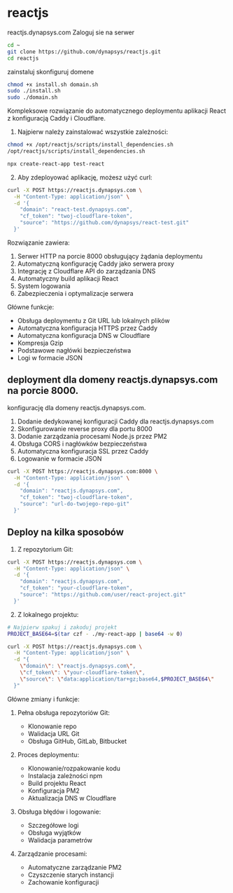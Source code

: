 # reactjs
reactjs.dynapsys.com
Zaloguj sie na serwer
```bash
cd ~
git clone https://github.com/dynapsys/reactjs.git
cd reactjs
```

zainstaluj
skonfiguruj domene
```bash
chmod +x install.sh domain.sh
sudo ./install.sh
sudo ./domain.sh
```
Kompleksowe rozwiązanie do automatycznego deploymentu aplikacji React z konfiguracją Caddy i Cloudflare.

1. Najpierw należy zainstalować wszystkie zależności:
```bash
chmod +x /opt/reactjs/scripts/install_dependencies.sh
/opt/reactjs/scripts/install_dependencies.sh
```

```bash
npx create-react-app test-react
```        

2. Aby zdeployować aplikację, możesz użyć curl:
```bash
curl -X POST https://reactjs.dynapsys.com \
  -H "Content-Type: application/json" \
  -d '{
    "domain": "react-test.dynapsys.com",
    "cf_token": "twoj-cloudflare-token",
    "source": "https://github.com/dynapsys/react-test.git"
  }'
```

Rozwiązanie zawiera:

1. Serwer HTTP na porcie 8000 obsługujący żądania deploymentu
2. Automatyczną konfigurację Caddy jako serwera proxy
3. Integrację z Cloudflare API do zarządzania DNS
4. Automatyczny build aplikacji React
5. System logowania
6. Zabezpieczenia i optymalizacje serwera

Główne funkcje:
- Obsługa deploymentu z Git URL lub lokalnych plików
- Automatyczna konfiguracja HTTPS przez Caddy
- Automatyczna konfiguracja DNS w Cloudflare
- Kompresja Gzip
- Podstawowe nagłówki bezpieczeństwa
- Logi w formacie JSON


## deployment dla domeny reactjs.dynapsys.com na porcie 8000.

konfigurację dla domeny reactjs.dynapsys.com.

1. Dodanie dedykowanej konfiguracji Caddy dla reactjs.dynapsys.com
2. Skonfigurowanie reverse proxy dla portu 8000
3. Dodanie zarządzania procesami Node.js przez PM2
4. Obsługa CORS i nagłówków bezpieczeństwa
5. Automatyczna konfiguracja SSL przez Caddy
6. Logowanie w formacie JSON


```bash
curl -X POST https://reactjs.dynapsys.com:8000 \
  -H "Content-Type: application/json" \
  -d '{
    "domain": "reactjs.dynapsys.com",
    "cf_token": "twoj-cloudflare-token",
    "source": "url-do-twojego-repo-git"
  }'
```




## Deploy na kilka sposobów


1. Z repozytorium Git:
```bash
curl -X POST https://reactjs.dynapsys.com \
  -H "Content-Type: application/json" \
  -d '{
    "domain": "reactjs.dynapsys.com",
    "cf_token": "your-cloudflare-token",
    "source": "https://github.com/user/react-project.git"
  }'
```

2. Z lokalnego projektu:
```bash
# Najpierw spakuj i zakoduj projekt
PROJECT_BASE64=$(tar czf - ./my-react-app | base64 -w 0)

curl -X POST https://reactjs.dynapsys.com \
  -H "Content-Type: application/json" \
  -d "{
    \"domain\": \"reactjs.dynapsys.com\",
    \"cf_token\": \"your-cloudflare-token\",
    \"source\": \"data:application/tar+gz;base64,$PROJECT_BASE64\"
  }"
```

Główne zmiany i funkcje:

1. Pełna obsługa repozytoriów Git:
    - Klonowanie repo
    - Walidacja URL Git
    - Obsługa GitHub, GitLab, Bitbucket

2. Proces deploymentu:
    - Klonowanie/rozpakowanie kodu
    - Instalacja zależności npm
    - Build projektu React
    - Konfiguracja PM2
    - Aktualizacja DNS w Cloudflare

3. Obsługa błędów i logowanie:
    - Szczegółowe logi
    - Obsługa wyjątków
    - Walidacja parametrów

4. Zarządzanie procesami:
    - Automatyczne zarządzanie PM2
    - Czyszczenie starych instancji
    - Zachowanie konfiguracji


